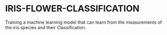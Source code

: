 # IRIS-FLOWER-CLASSIFICATION

Training a machine learning model that can learn from the measurements of the iris species and their Classification.
